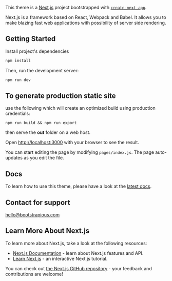 This theme is a [Next.js](https://nextjs.org/) project bootstrapped with [`create-next-app`](https://github.com/zeit/next.js/tree/canary/packages/create-next-app). 

Next.js is a framework based on React, Webpack and Babel. It allows you to make blazing fast web applications with possibility of server side rendering.

## Getting Started

Install project's dependencies

```bash
npm install
```

Then, run the development server:

```bash
npm run dev
```

## To generate production static site

use the following which will create an optimized build using production credentials:

```
npm run build && npm run export
```

then serve the **out** folder on a web host.

Open [http://localhost:3000](http://localhost:3000) with your browser to see the result.

You can start editing the page by modifying `pages/index.js`. The page auto-updates as you edit the file.

## Docs

To learn how to use this theme, please have a look at the [latest docs](https://directory-rose.now.sh/docs/docs-introduction).

## Contact for support

hello@bootstrapious.com

## Learn More About Next.js

To learn more about Next.js, take a look at the following resources:

- [Next.js Documentation](https://nextjs.org/docs) - learn about Next.js features and API.
- [Learn Next.js](https://nextjs.org/learn) - an interactive Next.js tutorial.

You can check out [the Next.js GitHub repository](https://github.com/zeit/next.js/) - your feedback and contributions are welcome!
